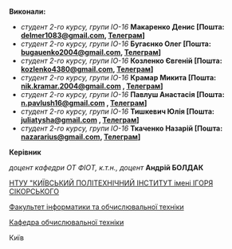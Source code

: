 **Виконали:** 

* *студент 2-го курсу, групи ІО-16*<span padding-right:5em></span> **Макаренко Денис [Пошта: delmer1083@gmail.com, [Телеграм](https://t.me/Sheadal)]**
* *студент 2-го курсу, групи ІО-16*<span padding-right:5em></span> **Бугаєнко Олег [Пошта: bugauenko2004@gmail.com, [Телеграм](https://t.me/oleh_buhaienko)]**
* *студент 2-го курсу, групи ІО-16*<span padding-right:5em></span> **Козленко Євгеній [Пошта: kozlenko4380@gmail.com, [Телеграм](https://t.me/VyboRnE)]**
* *студент 2-го курсу, групи ІО-16*<span padding-right:5em></span> **Крамар Микита [Пошта: nik.kramar.2004@gmail.com , [Телеграм](https://t.me/offthegird)]**
* *студент 2-го курсу, групи ІО-16*<span padding-right:5em></span> **Павлуш Анастасія [Пошта: n.pavlush16@gmail.com , [Телеграм](https://t.me/pavlush16)]**
* *студент 2-го курсу, групи ІО-16*<span padding-right:5em></span> **Тишкевич Юлія [Пошта: juliatysha@gmail.com , [Телеграм](https://t.me/jullsy_fruit)]**
* *студент 2-го курсу, групи ІО-16*<span padding-right:5em></span> **Ткаченко Назарій [Пошта: nazararius@gmail.com, [Телеграм](https://t.me/nazar_xyz)]**

**Керівник**
 
*доцент кафедри ОТ ФІОТ, к.т.н., доцент*<span padding-right:5em></span> **Андрій БОЛДАК** 

[НТУУ "КИЇВСЬКИЙ ПОЛІТЕХНІЧНИЙ ІНСТИТУТ імені ІГОРЯ СІКОРСЬКОГО](https://kpi.ua/)

[Факультет інформатики та обчислювальної техніки](https://fiot.kpi.ua/)

[Кафедра обчислювальної техніки](https://comsys.kpi.ua/)

Київ